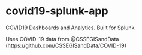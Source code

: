 # covid19-splunk-app
COVID19 Dashboards and Analytics. Built for Splunk.

Uses COVID-19 data from @CSSEGISandData (https://github.com/CSSEGISandData/COVID-19)
